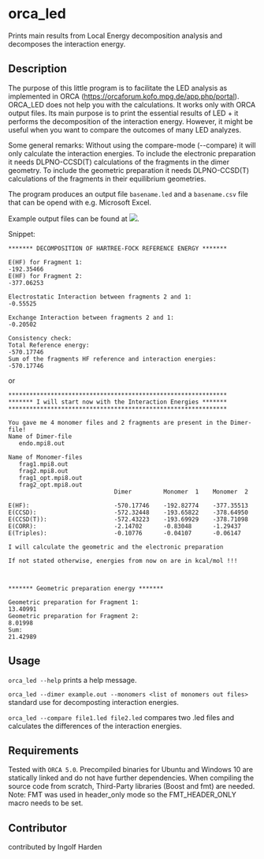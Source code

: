 # orca_led
Prints main results from Local Energy decomposition analysis and decomposes the interaction energy.

## Description
The purpose of this little program is to facilitate the LED analysis as implemented in ORCA (https://orcaforum.kofo.mpg.de/app.php/portal).
ORCA_LED does not help you with the calculations. It works only with ORCA output files.
Its main purpose is to print the essential results of LED + it performs the decomposition of the interaction energy.
However, it might be useful when you want to compare the outcomes of many LED analyzes. 

Some general remarks:
Without using the compare-mode (--compare) it will only calculate the interaction energies. 
To include the electronic preparation it needs DLPNO-CCSD(T) calculations of the fragments in the dimer geometry. 
To include the geometric preparation it needs DLPNO-CCSD(T) calculations of the fragments in their equilibrium geometries. 

The program produces an output file `basename.led` and a `basename.csv` file that can be opend with e.g. Microsoft Excel.

Example output files can be found at ![](examples/). 

Snippet:
```
******* DECOMPOSITION OF HARTREE-FOCK REFERENCE ENERGY ******* 

E(HF) for Fragment 1:                                                  -192.35466 
E(HF) for Fragment 2:                                                  -377.06253 

Electrostatic Interaction between fragments 2 and 1:                   -0.55525 

Exchange Interaction between fragments 2 and 1:                        -0.20502 

Consistency check:
Total Reference energy:                                                -570.17746 
Sum of the fragments HF reference and interaction energies:            -570.17746 
```
or
```
************************************************************** 
******* I will start now with the Interaction Energies ******* 
************************************************************** 

You gave me 4 monomer files and 2 fragments are present in the Dimer-file! 
Name of Dimer-file 
   endo.mpi8.out 

Name of Monomer-files 
   frag1.mpi8.out 
   frag2.mpi8.out 
   frag1_opt.mpi8.out 
   frag2_opt.mpi8.out 
                              Dimer         Monomer  1    Monomer  2    

E(HF):                        -570.17746    -192.82774    -377.35513    
E(CCSD):                      -572.32448    -193.65822    -378.64950    
E(CCSD(T)):                   -572.43223    -193.69929    -378.71098    
E(CORR):                      -2.14702      -0.83048      -1.29437      
E(Triples):                   -0.10776      -0.04107      -0.06147      

I will calculate the geometric and the electronic preparation 

If not stated otherwise, energies from now on are in kcal/mol !!! 



******* Geometric preparation energy ******* 

Geometric preparation for Fragment 1:                                  13.40991 
Geometric preparation for Fragment 2:                                  8.01998 
Sum:                                                                   21.42989 
```

## Usage
`orca_led --help` prints a help message.

`orca_led --dimer example.out --monomers <list of monomers out files>` standard use for decomposting interaction energies.

`orca_led --compare file1.led file2.led` compares two .led files and calculates the differences of the interaction energies.

## Requirements
Tested with `ORCA 5.0`. Precompiled binaries for Ubuntu and Windows 10 are statically linked and do not have further dependencies. When compiling the source code from scratch, Third-Party libraries (Boost and fmt) are needed. Note: FMT was used in header_only mode so the FMT_HEADER_ONLY macro needs to be set.

## Contributor
contributed by Ingolf Harden
